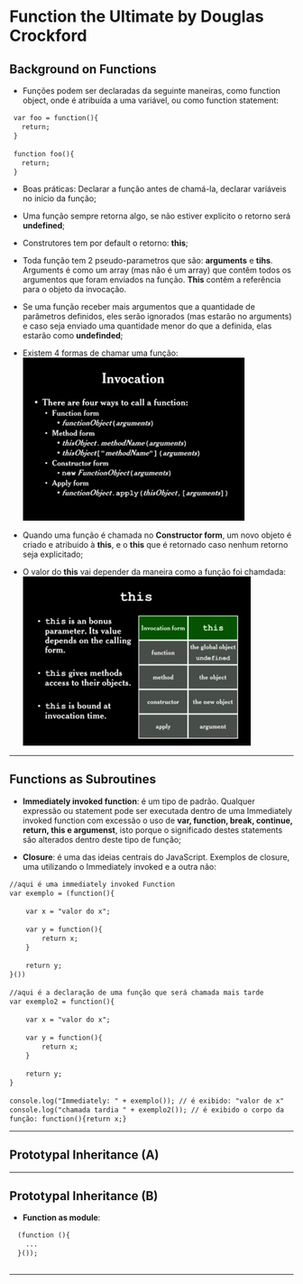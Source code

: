 # **Function the Ultimate** by Douglas Crockford

## Background on Functions

  * Funções podem ser declaradas da seguinte maneiras, como function object, onde é atribuída a uma variável, ou como function statement: 

  ```
   var foo = function(){
     return;
   }

   function foo(){
     return;
   }

  ```
  * Boas práticas: Declarar a função antes de chamá-la, declarar variáveis no início da função;
  * Uma função sempre retorna algo, se não estiver explicito o retorno será **undefined**;
  * Construtores tem por default o retorno: **this**;
  * Toda função tem 2 pseudo-parametros que são: **arguments** e **tihs**. Arguments é como um array (mas não é um array) que contêm todos os argumentos que foram enviados na função. **This** contêm a referência para o objeto da invocação.
  * Se uma função receber mais argumentos que a quantidade de parâmetros definidos, eles serão ignorados (mas estarão no arguments) e caso seja enviado uma quantidade menor do que a definida, elas estarão como **undefinded**;
  * Existem 4 formas de chamar uma função: ![formas_de_chamar)uma_funcao](img/img15.png)

  * Quando uma função é chamada no **Constructor form**, um novo objeto é criado e atribuido à **this**, e o **this** que é retornado caso nenhum retorno seja explicitado;
  * O valor do **this** vai depender da maneira como a função foi chamdada: ![valor_para_this](img/img16.png)

_______________________________

## Functions as Subroutines

* **Immediately invoked function**: é um tipo de padrão. Qualquer expressão ou statement pode ser executada dentro de uma Immediately invoked function com excessão o uso de **var, function, break, continue, return, this e argumenst**, isto porque o significado destes statements são alterados dentro deste tipo de função;


* **Closure**: é uma das ideias centrais do JavaScript.
Exemplos de closure, uma utilizando o Immediately invoked e a outra não:

```
//aqui é uma immediately invoked Function
var exemplo = (function(){

    var x = "valor do x";
    
    var y = function(){
        return x;
    }

    return y;
}())

//aqui é a declaração de uma função que será chamada mais tarde
var exemplo2 = function(){

    var x = "valor do x";
    
    var y = function(){
        return x;
    }

    return y;
}

console.log("Immediately: " + exemplo()); // é exibido: "valor de x"
console.log("chamada tardia " + exemplo2()); // é exibido o corpo da função: function(){return x;}

```

_______________________________

## Prototypal Inheritance (A)


_______________________________

## Prototypal Inheritance (B)

* **Function as module**: 
```
  (function (){
    ...
  }());
  
```



_______________________________